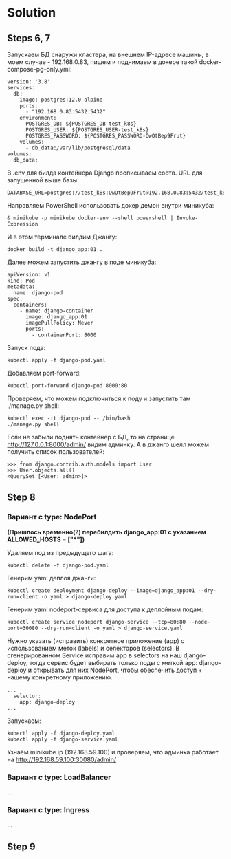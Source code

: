 # Solution

## Steps 6, 7
Запускаем БД снаружи кластера, на внешнем IP-адресе машины, в моем случае - 192.168.0.83, пишем и поднимаем в докере такой docker-compose-pg-only.yml:
```
version: '3.8'
services:
  db:
    image: postgres:12.0-alpine
    ports:
      - "192.168.0.83:5432:5432"
    environment:
      POSTGRES_DB: ${POSTGRES_DB-test_k8s}
      POSTGRES_USER: ${POSTGRES_USER-test_k8s}
      POSTGRES_PASSWORD: ${POSTGRES_PASSWORD-OwOtBep9Frut}
    volumes:
      - db_data:/var/lib/postgresql/data
volumes:
  db_data:
```
В .env для билда контейнера Django прописываем соотв. URL для запущенной выше базы:
```
DATABASE_URL=postgres://test_k8s:OwOtBep9Frut@192.168.0.83:5432/test_k8s
```
Направляем PowerShell использовать докер демон внутри миникуба:
```
& minikube -p minikube docker-env --shell powershell | Invoke-Expression
```
И в этом терминале билдим Джангу:
```
docker build -t django_app:01 .
```
Далее можем запустить джангу в поде миникуба:
```
apiVersion: v1
kind: Pod
metadata:
  name: django-pod
spec:
  containers:
    - name: django-container
      image: django_app:01
      imagePullPolicy: Never
      ports:
        - containerPort: 8000
```
Запуск пода:
```
kubectl apply -f django-pod.yaml
```
Добавляем port-forward:
```
kubectl port-forward django-pod 8000:80
```
Проверяем, что можем подключиться к поду и запустить там ./manage.py shell:
```
kubectl exec -it django-pod -- /bin/bash
./manage.py shell
```
Если не забыли поднять контейнер с БД, то на странице http://127.0.0.1:8000/admin/ видим админку. А в джанго шелл можем получить список пользователей:
```
>>> from django.contrib.auth.models import User
>>> User.objects.all()
<QuerySet [<User: admin>]>
```

## Step 8

### Вариант с type: NodePort

**(Пришлось временно(?) перебилдить django_app:01 с указанием ALLOWED_HOSTS = ["*"])**

Удаляем под из предыдущего шага:
```
kubectl delete -f django-pod.yaml
```
Генерим yaml деплоя джанги:
```
kubectl create deployment django-deploy --image=django_app:01 --dry-run=client -o yaml > django-deploy.yaml
```
Генерим yaml nodeport-сервиса для доступа к деплойным подам:
```
kubectl create service nodeport django-service --tcp=80:80 --node-port=30080 --dry-run=client -o yaml > django-service.yaml
```
Нужно указать (исправить) конкретное приложение (app) с использованием меток (labels) и селекторов (selectors). В сгенерированном Service исправим app в selectors на наш django-deploy, тогда сервис будет выбирать только поды с меткой app: django-deploy и открывать для них NodePort, чтобы обеспечить доступ к нашему конкретному приложению.
```
...
  selector:
    app: django-deploy
...
```
Запускаем:
```
kubectl apply -f django-deploy.yaml
kubectl apply -f django-service.yaml
```
Узнаём minikube ip (192.168.59.100) и проверяем, что админка работает на http://192.168.59.100:30080/admin/

### Вариант с type: LoadBalancer 
...

### Вариант с type: Ingress 
...

## Step 9
